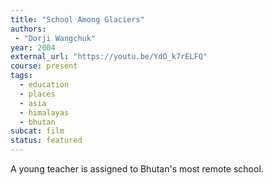 ```yaml
---
title: "School Among Glaciers"
authors:
 - "Dorji Wangchuk"
year: 2004
external_url: "https://youtu.be/YdO_k7rELFQ"
course: present
tags:
  - education
  - places
  - asia
  - himalayas
  - bhutan
subcat: film
status: featured
---
```


A young teacher is assigned to Bhutan's most remote school.

